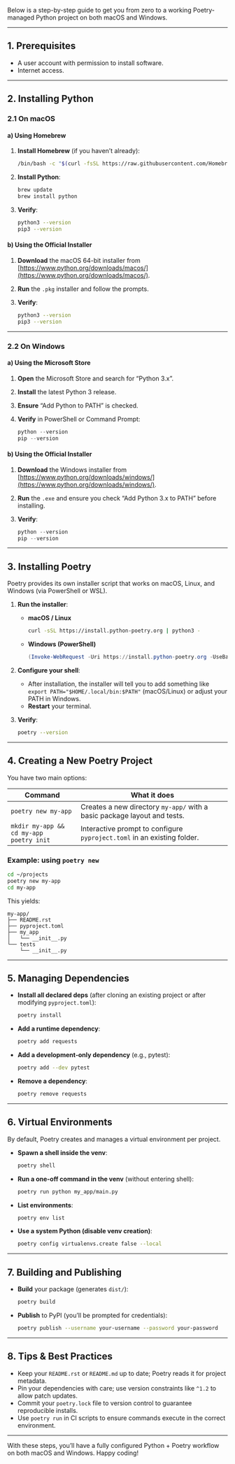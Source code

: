 Below is a step-by-step guide to get you from zero to a working Poetry-managed Python project on both macOS and Windows.

---

## 1. Prerequisites

* A user account with permission to install software.
* Internet access.

---

## 2. Installing Python

### 2.1 On macOS

#### a) Using Homebrew

1. **Install Homebrew** (if you haven’t already):

   ```bash
   /bin/bash -c "$(curl -fsSL https://raw.githubusercontent.com/Homebrew/install/HEAD/install.sh)"
   ```
2. **Install Python**:

   ```bash
   brew update
   brew install python
   ```
3. **Verify**:

   ```bash
   python3 --version
   pip3 --version
   ```

#### b) Using the Official Installer

1. **Download** the macOS 64-bit installer from [https://www.python.org/downloads/macos/](https://www.python.org/downloads/macos/).
2. **Run** the `.pkg` installer and follow the prompts.
3. **Verify**:

   ```bash
   python3 --version
   pip3 --version
   ```

---

### 2.2 On Windows

#### a) Using the Microsoft Store

1. **Open** the Microsoft Store and search for “Python 3.x”.
2. **Install** the latest Python 3 release.
3. **Ensure** “Add Python to PATH” is checked.
4. **Verify** in PowerShell or Command Prompt:

   ```powershell
   python --version
   pip --version
   ```

#### b) Using the Official Installer

1. **Download** the Windows installer from [https://www.python.org/downloads/windows/](https://www.python.org/downloads/windows/).
2. **Run** the `.exe` and ensure you check “Add Python 3.x to PATH” before installing.
3. **Verify**:

   ```powershell
   python --version
   pip --version
   ```

---

## 3. Installing Poetry

Poetry provides its own installer script that works on macOS, Linux, and Windows (via PowerShell or WSL).

1. **Run the installer**:

    * **macOS / Linux**

      ```bash
      curl -sSL https://install.python-poetry.org | python3 -
      ```

    * **Windows (PowerShell)**

      ```powershell
      (Invoke-WebRequest -Uri https://install.python-poetry.org -UseBasicParsing).Content | python -
      ```

2. **Configure your shell**:

    * After installation, the installer will tell you to add something like `export PATH="$HOME/.local/bin:$PATH"` (macOS/Linux) or adjust your PATH in Windows.
    * **Restart** your terminal.

3. **Verify**:

   ```bash
   poetry --version
   ```

---

## 4. Creating a New Poetry Project

You have two main options:

| Command                                      | What it does                                                             |
| -------------------------------------------- | ------------------------------------------------------------------------ |
| `poetry new my-app`                          | Creates a new directory `my-app/` with a basic package layout and tests. |
| `mkdir my-app && cd my-app`<br>`poetry init` | Interactive prompt to configure `pyproject.toml` in an existing folder.  |

### Example: using `poetry new`

```bash
cd ~/projects
poetry new my-app
cd my-app
```

This yields:

```
my-app/
├── README.rst
├── pyproject.toml
├── my_app
│   └── __init__.py
└── tests
    └── __init__.py
```

---

## 5. Managing Dependencies

* **Install all declared deps** (after cloning an existing project or after modifying `pyproject.toml`):

  ```bash
  poetry install
  ```

* **Add a runtime dependency**:

  ```bash
  poetry add requests
  ```

* **Add a development‐only dependency** (e.g., pytest):

  ```bash
  poetry add --dev pytest
  ```

* **Remove a dependency**:

  ```bash
  poetry remove requests
  ```

---

## 6. Virtual Environments

By default, Poetry creates and manages a virtual environment per project.

* **Spawn a shell inside the venv**:

  ```bash
  poetry shell
  ```

* **Run a one-off command in the venv** (without entering shell):

  ```bash
  poetry run python my_app/main.py
  ```

* **List environments**:

  ```bash
  poetry env list
  ```

* **Use a system Python (disable venv creation)**:

  ```bash
  poetry config virtualenvs.create false --local
  ```

---

## 7. Building and Publishing

* **Build** your package (generates `dist/`):

  ```bash
  poetry build
  ```

* **Publish** to PyPI (you’ll be prompted for credentials):

  ```bash
  poetry publish --username your-username --password your-password
  ```

---

## 8. Tips & Best Practices

* Keep your `README.rst` or `README.md` up to date; Poetry reads it for project metadata.
* Pin your dependencies with care; use version constraints like `^1.2` to allow patch updates.
* Commit your `poetry.lock` file to version control to guarantee reproducible installs.
* Use `poetry run` in CI scripts to ensure commands execute in the correct environment.

---

With these steps, you’ll have a fully configured Python + Poetry workflow on both macOS and Windows. Happy coding!
